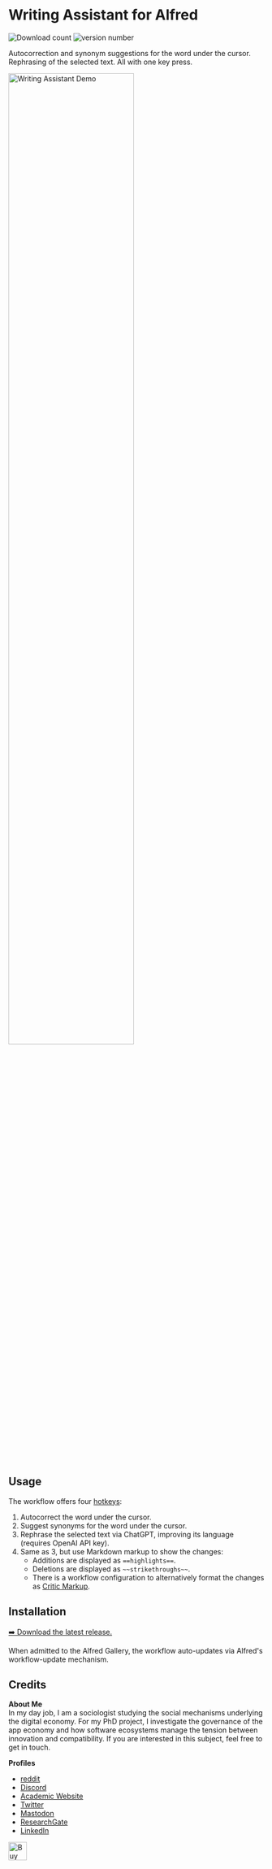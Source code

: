 # Writing Assistant for Alfred
![Download count](https://img.shields.io/github/downloads/chrisgrieser/alfred-writing-assistant/total?label=Total%20Downloads&style=plastic)
![version number](https://img.shields.io/github/v/release/chrisgrieser/alfred-writing-assistant?label=Latest%20Release&style=plastic)

Autocorrection and synonym suggestions for the word under the cursor. Rephrasing
of the selected text. All with one key press.

<img alt="Writing Assistant Demo" width=70% src="https://github.com/chrisgrieser/alfred-writing-assistant/assets/73286100/e7485a12-875c-426f-a62c-3d273e4d2276">

## Usage
The workflow offers four [hotkeys](https://www.alfredapp.com/help/workflows/triggers/hotkey/):

1. Autocorrect the word under the cursor.
2. Suggest synonyms for the word under the cursor.
3. Rephrase the selected text via ChatGPT, improving its language (requires
   OpenAI API key).
4. Same as 3, but use Markdown markup to show the changes:
	+ Additions are displayed as `==highlights==`.
	+ Deletions are displayed as `~~strikethroughs~~`.
	+ There is a workflow configuration to alternatively format the changes as
	  [Critic Markup](https://fletcher.github.io/MultiMarkdown-6/syntax/critic.html).

## Installation
[➡️ Download the latest release.](https://github.com/chrisgrieser/alfred-writing-assistant/releases/latest)

When admitted to the Alfred Gallery, the workflow auto-updates via Alfred's
workflow-update mechanism.

<!-- vale Google.FirstPerson = NO -->
## Credits
__About Me__  
In my day job, I am a sociologist studying the social mechanisms underlying the
digital economy. For my PhD project, I investigate the governance of the app
economy and how software ecosystems manage the tension between innovation and
compatibility. If you are interested in this subject, feel free to get in touch.

__Profiles__  
- [reddit](https://www.reddit.com/user/pseudometapseudo)
- [Discord](https://discordapp.com/users/462774483044794368/)
- [Academic Website](https://chris-grieser.de/)
- [Twitter](https://twitter.com/pseudo_meta)
- [Mastodon](https://pkm.social/@pseudometa)
- [ResearchGate](https://www.researchgate.net/profile/Christopher-Grieser)
- [LinkedIn](https://www.linkedin.com/in/christopher-grieser-ba693b17a/)

<a href='https://ko-fi.com/Y8Y86SQ91' target='_blank'>
	<img
	height='36'
	style='border:0px;height:36px;'
	src='https://cdn.ko-fi.com/cdn/kofi1.png?v=3'
	border='0'
	alt='Buy Me a Coffee at ko-fi.com'
/></a>
